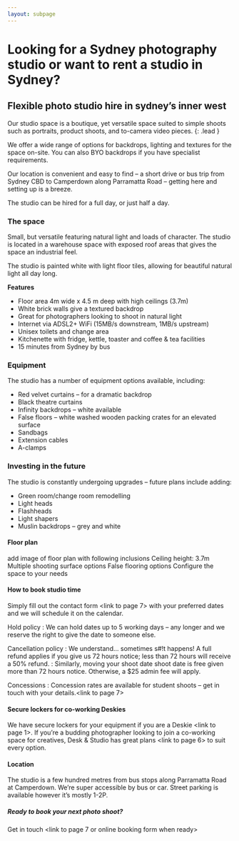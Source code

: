 ```yaml
---
layout: subpage
---
```

# Looking for a Sydney photography studio or want to rent a studio in Sydney?

## Flexible photo studio hire in sydney’s inner west

Our studio space is a boutique, yet versatile space suited to simple shoots such as portraits, product shoots, and to-camera video pieces.
{: .lead }

We offer a wide range of options for backdrops, lighting and textures for the space on-site. You can also BYO backdrops if you have specialist requirements. 

Our location is convenient and easy to find &ndash; a short drive or bus trip from Sydney CBD to Camperdown along Parramatta Road &ndash; getting here and setting up is a breeze.

The studio can be hired for a full day, or just half a day. 

### The space

Small, but versatile featuring natural light and loads of character. The studio is located in a warehouse space with exposed roof areas that gives the space an industrial feel. 

The studio is painted white with light floor tiles, allowing for beautiful natural light all day long.

**Features**

- Floor area 4m wide x 4.5 m deep with high ceilings (3.7m)
- White brick walls give a textured backdrop
- Great for photographers looking to shoot in natural light
- Internet via ADSL2+ WiFi (15MB/s downstream, 1MB/s upstream)
- Unisex toilets and change area
- Kitchenette with fridge, kettle, toaster and coffee &amp; tea facilities
- 15 minutes from Sydney by bus

### Equipment

The studio has a number of equipment options available, including:

- Red velvet curtains &ndash; for a dramatic backdrop
- Black theatre curtains
- Infinity backdrops &ndash; white available
- False floors &ndash; white washed wooden packing crates for an elevated surface
- Sandbags
- Extension cables
- A-clamps

### Investing in the future

The studio is constantly undergoing upgrades &ndash; future plans include adding:

- Green room/change room remodelling
- Light heads
- Flashheads
- Light shapers
- Muslin backdrops &ndash; grey and white

#### Floor plan

add image of floor plan with following inclusions
Ceiling height: 3.7m
Multiple shooting surface options
False flooring options
Configure the space to your needs

#### How to book studio time

Simply fill out the contact form <link to page 7> with your preferred dates and we will schedule it on the calendar. 

Hold policy
: We can hold dates up to 5 working days &ndash; any longer and we reserve the right to give the date to someone else. 

Cancellation policy
: We understand&hellip; sometimes s#!t happens! A full refund applies if you give us 72 hours notice; less than 72 hours will receive a 50% refund. 
: Similarly, moving your shoot date shoot date is free given more than 72 hours notice. Otherwise, a $25 admin fee will apply.
  
Concessions
: Concession rates are available for student shoots &ndash; get in touch with your details.<link to page 7>
 
#### Secure lockers for co-working Deskies

We have secure lockers for your equipment if you are a Deskie <link to page 1>. If you’re a budding photographer looking to join a co-working space for creatives, Desk &amp; Studio has great plans <link to page 6> to suit every option.

#### Location

The studio is a few hundred metres from bus stops along Parramatta Road at Camperdown. We’re super accessible by bus or car. Street parking is available however it’s mostly 1-2P. 

##### Ready to book your next photo shoot?

Get in touch <link to page 7 or online booking form when ready>
